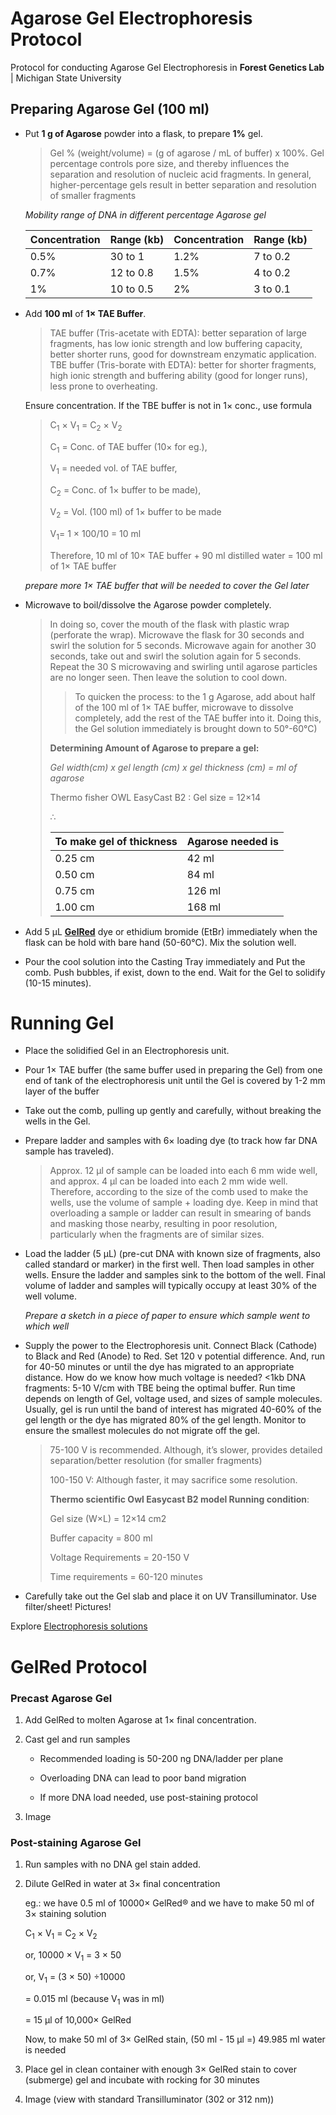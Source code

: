 # Agarose Gel Electrophoresis Protocol
Protocol for conducting Agarose Gel Electrophoresis in **Forest Genetics Lab** | Michigan State University

## Preparing Agarose Gel (100 ml)
- Put **1 g of Agarose** powder into a flask, to prepare **1%** gel. 
  >Gel % (weight/volume) = (g of agarose / mL of buffer) x 100%. Gel percentage controls pore size, and thereby influences the separation and resolution of nucleic acid fragments. In general, higher-percentage gels result in better separation and resolution of smaller fragments
  >
    *Mobility range of DNA in different percentage Agarose gel*

     | Concentration | Range (kb) |   Concentration | Range (kb) |
     |---------------|------------|-----------------|------------|
     |   0.5%        | 30 to 1    |   1.2%          | 7 to 0.2   |
     |   0.7%        | 12 to 0.8  |   1.5%          | 4 to 0.2   |
     |   1%          | 10 to 0.5  |   2%            | 3 to 0.1   |


- Add **100 ml** of **1× TAE Buffer**.  
  > TAE buffer (Tris-acetate with EDTA): better separation of large fragments, has low ionic strength and low buffering capacity, better shorter runs, good for downstream enzymatic application.
  > TBE buffer (Tris-borate with EDTA): better for shorter fragments, high ionic strength and buffering ability (good for longer runs), less prone to overheating.
  >  
    Ensure concentration. If the TBE buffer is not in 1× conc., use formula 
  >  
  >  C<sub>1</sub> × V<sub>1</sub> = C<sub>2</sub> × V<sub>2</sub>
  >  
  >  C<sub>1</sub> = Conc. of TAE buffer (10× for eg.),
  > 
  >  V<sub>1</sub> = needed vol. of TAE buffer,
  >  
  >  C<sub>2</sub> = Conc. of 1× buffer to be made),
  >  
  >  V<sub>2</sub> = Vol. (100 ml) of 1× buffer to be made
  >
  > V<sub>1</sub>= 1 × 100/10 = 10 ml
  > 
  > Therefore, 10 ml of 10× TAE buffer + 90 ml distilled water = 100 ml of 1× TAE buffer
  > 
  *prepare more 1× TAE buffer that will be needed to cover the Gel later*
  
- Microwave to boil/dissolve the Agarose powder completely. 
    > In doing so, cover the mouth of the flask with plastic wrap (perforate the wrap). Microwave the flask for 30 seconds and swirl the solution for 5 seconds. Microwave again for another 30 seconds, take out and swirl the solution again for 5 seconds. Repeat the 30 S microwaving and swirling until agarose particles are no longer seen. Then leave the solution to cool down.
    >> To quicken the process: to the 1 g Agarose, add about half of the 100 ml of 1× TAE buffer, microwave to dissolve completely, add the rest of the TAE buffer into it. Doing this, the Gel solution immediately is brought down to 50°-60°C)
    >
    > **Determining Amount of Agarose to prepare a gel:**
    > 
    > *Gel width(cm) x gel length (cm) x gel thickness (cm) = ml of agarose*
    >
    > Thermo fisher OWL EasyCast B2 : Gel size = 12×14
    >
    > ∴ 
    > 
    > | To make gel of thickness | Agarose needed is |
    > |--------------------------|-------------------|
    > |   0.25 cm                |   42 ml           |
    > |   0.50 cm                |   84 ml           |
    > |   0.75 cm                |   126 ml          |
    > |   1.00 cm                |   168 ml          |
    
- Add 5 µL [**GelRed**](#gelred-protocol) dye or ethidium bromide (EtBr) immediately when the flask can be hold with bare hand (50-60°C). Mix the solution well.
- Pour the cool solution into the Casting Tray immediately and Put the comb. Push bubbles, if exist, down to the end. Wait for the Gel to solidify (10-15 minutes).

# Running Gel
- Place the solidified Gel in an Electrophoresis unit.
- Pour 1× TAE buffer (the same buffer used in preparing the Gel) from one end of tank of the electrophoresis unit until the Gel is covered by 1-2 mm layer of the buffer
- Take out the comb, pulling up gently and carefully, without breaking the wells in the Gel.
- Prepare ladder and samples with 6× loading dye (to track how far DNA sample has traveled).
    > Approx. 12 μl of sample can be loaded into each 6 mm wide well, and approx. 4 μl can be loaded into each 2 mm wide well. Therefore, according to the size of the comb used to make the wells, use the volume of sample + loading dye. Keep in mind that overloading a sample or ladder can result in smearing of bands and masking those nearby, resulting in poor resolution, particularly when the fragments are of similar sizes.
- Load the ladder (5 μL) (pre-cut DNA with known size of fragments, also called standard or marker) in the first well. Then load samples in other wells. Ensure the ladder and samples sink to the bottom of the well. Final volume of ladder and samples will typically occupy at least 30% of the well volume.
  
     *Prepare a sketch in a piece of paper to ensure which sample went to which well*
- Supply the power to the Electrophoresis unit. Connect Black (Cathode) to Black and Red (Anode) to Red. Set 120 v potential difference. And, run for 40-50 minutes or until the dye has migrated to an appropriate distance. How do we know how much voltage is needed? <1kb DNA fragments: 5-10 V/cm with TBE being the optimal buffer. Run time depends on length of Gel, voltage used, and sizes of sample molecules. Usually, gel is run until the band of interest has migrated 40-60% of the gel length or the dye has migrated 80% of the gel length. Monitor to ensure the smallest molecules do not migrate off the gel.
    > 75-100 V is recommended. Although, it’s slower, provides detailed separation/better resolution (for smaller fragments)
    > 
    > 100-150 V: Although faster, it may sacrifice some resolution.
    >
    > 
    > **Thermo scientific Owl Easycast B2 model Running condition**:
    > 
    > Gel size (W×L) = 12×14 cm2
    > 
    > Buffer capacity = 800 ml
    > 
    > Voltage Requirements = 20-150 V
    > 
    > Time requirements = 60-120 minutes
    > 
- Carefully take out the Gel slab and place it on UV Transilluminator. Use filter/sheet! Pictures!


Explore [Electrophoresis solutions](https://biotium.com/technology/nucleic-acid-gel-stains/?_gl=1*booj3u*_up*MQ..*_ga*MjAyMDM0MTQ3Ny4xNzI0NzY5OTkw*_ga_X4N0G0BL1C*MTcyNDc2OTk5MC4xLjAuMTcyNDc2OTk5MC4wLjAuMTM2NzExMjM3OA..)


# GelRed Protocol						

### Precast Agarose Gel
1. Add GelRed to molten Agarose at 1× final concentration.
2. Cast gel and run samples
   
    - Recommended loading is 50-200 ng DNA/ladder per plane
   
    - Overloading DNA can lead to poor band migration
   
    - If more DNA load needed, use post-staining protocol

   
3.  Image

### Post-staining Agarose Gel
1. Run samples with no DNA gel stain added.
2. Dilute GelRed in water at 3× final concentration
   
    eg.: we have 0.5 ml of 10000× GelRed® and we have to make 50 ml of 3× staining solution	
   
    C<sub>1</sub> × V<sub>1</sub> = C<sub>2</sub> × V<sub>2</sub>
   
    or, 10000 × V<sub>1</sub> = 3 × 50

    or, V<sub>1</sub> = (3 × 50) ÷10000
   
     = 0.015 ml (because V<sub>1</sub> was in ml)
   
     = 15 µl of 10,000× GelRed

   Now, to make 50 ml of 3× GelRed stain, (50 ml - 15 µl =) 49.985 ml water is needed



   
3. Place gel in clean container with enough 3× GelRed stain to cover (submerge) gel and incubate with rocking for 30 minutes
   
4.  Image (view with standard Transilluminator (302 or 312 nm))
